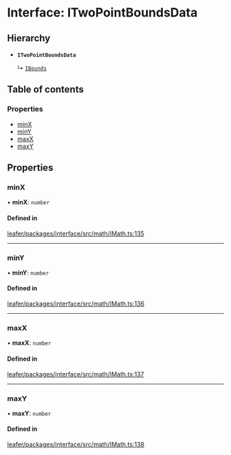 # Interface: ITwoPointBoundsData

## Hierarchy

- **`ITwoPointBoundsData`**

  ↳ [`IBounds`](IBounds.md)

## Table of contents

### Properties

- [minX](ITwoPointBoundsData.md#minx)
- [minY](ITwoPointBoundsData.md#miny)
- [maxX](ITwoPointBoundsData.md#maxx)
- [maxY](ITwoPointBoundsData.md#maxy)

## Properties

### minX

• **minX**: `number`

#### Defined in

[leafer/packages/interface/src/math/IMath.ts:135](https://github.com/leaferjs/leafer/blob/985f85e/packages/interface/src/math/IMath.ts#L135)

___

### minY

• **minY**: `number`

#### Defined in

[leafer/packages/interface/src/math/IMath.ts:136](https://github.com/leaferjs/leafer/blob/985f85e/packages/interface/src/math/IMath.ts#L136)

___

### maxX

• **maxX**: `number`

#### Defined in

[leafer/packages/interface/src/math/IMath.ts:137](https://github.com/leaferjs/leafer/blob/985f85e/packages/interface/src/math/IMath.ts#L137)

___

### maxY

• **maxY**: `number`

#### Defined in

[leafer/packages/interface/src/math/IMath.ts:138](https://github.com/leaferjs/leafer/blob/985f85e/packages/interface/src/math/IMath.ts#L138)
